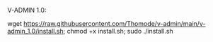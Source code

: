 V-ADMIN 1.0:

wget https://raw.githubusercontent.com/Thomode/v-admin/main/v-admin_1.0/install.sh; chmod +x install.sh; sudo ./install.sh
